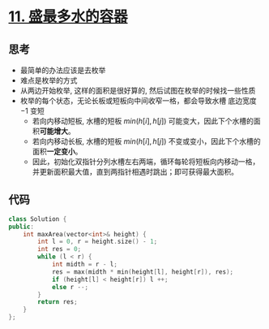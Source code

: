 # [11. 盛最多水的容器](https://leetcode.cn/problems/container-with-most-water/description/)

## 思考

- 最简单的办法应该是去枚举
- 难点是枚举的方式
- 从两边开始枚举, 这样的面积是很好算的, 然后试图在枚举的时候找一些性质
- 枚举的每个状态，无论长板或短板向中间收窄一格，都会导致水槽 底边宽度 −1 变短
    - 若向内移动短板, 水槽的短板 $min(h[i],h[j])$ 可能变大，因此下个水槽的面积**可能增大**。
    - 若向内移动长板, 水槽的短板 $min(h[i],h[j])$ 不变或变小，因此下个水槽的面积**一定变小**。
    - 因此，初始化双指针分列水槽左右两端，循环每轮将短板向内移动一格，并更新面积最大值，直到两指针相遇时跳出；即可获得最大面积。

## 代码

```c++
class Solution {
public:
    int maxArea(vector<int>& height) {
        int l = 0, r = height.size() - 1;
        int res = 0;
        while (l < r) {
            int midth = r - l;
            res = max(midth * min(height[l], height[r]), res);
            if (height[l] < height[r]) l ++;
            else r --;
        }
        return res;
    }
};
```
